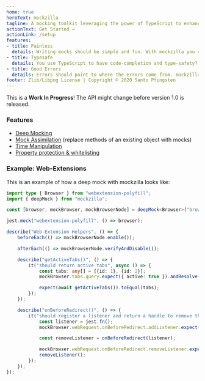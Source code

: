 ```yaml
---
home: true
heroText: mockzilla
tagline: A mocking toolkit leveraging the power of TypeScript to enhance your jest experience.
actionText: Get Started →
actionLink: /setup
features:
- title: Painless
  details: Writing mocks should be simple and fun. With mockzilla you can skip writing manual mocks of deeply nested APIs and focus on writing tests.
- title: Typesafe
  details: You use TypeScript to have code-completion and type-safety? Great! mockzilla uses the types you have to ensure a pleasant experience!
- title: Good Errors
  details: Errors should point to where the errors come from. mockzilla will give you hints on where you expected calls and where they actually happened.
footer: Zlib/Libpng License | Copyright © 2020 Santo Pfingsten
---
```


This is a **Work In Progress**! The API might change before version 1.0 is released.

### Features

- [Deep Mocking](deep-mock.md)
- [Mock Assimilation](mock-assimilate.md) (replace methods of an existing object with mocks)
- [Time Manipulation](mock-time.md)
- [Property protection & whitelisting](utils.md)

### Example: Web-Extensions

This is an example of how a deep mock with mockzilla looks like:

```TypeScript
import type { Browser } from "webextension-polyfill";
import { deepMock } from "mockzilla";

const [browser, mockBrowser, mockBrowserNode] = deepMock<Browser>("browser", false);

jest.mock("webextension-polyfill", () => browser);

describe("Web-Extension Helpers", () => {
    beforeEach(() => mockBrowserNode.enable());

    afterEach(() => mockBrowserNode.verifyAndDisable());

    describe("getActiveTabs()", () => {
        it("should return active tabs", async () => {
            const tabs: any[] = [{id: 1}, {id: 2}];
            mockBrowser.tabs.query.expect({ active: true }).andResolve(tabs);

            expect(await getActiveTabs()).toEqual(tabs);
        });
    });

    describe("onBeforeRedirect()", () => {
        it("should register a listener and return a handle to remove the listener again", () => {
            const listener = jest.fn();
            mockBrowser.webRequest.onBeforeRedirect.addListener.expect(listener, expect.anything());

            const removeListener = onBeforeRedirect(listener);

            mockBrowser.webRequest.onBeforeRedirect.removeListener.expect(listener);
            removeListener();
        });
    });
});
```
